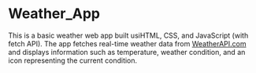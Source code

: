 # Weather_App
This is a basic weather web app built usiHTML, CSS, and  JavaScript (with fetch API). The app fetches real-time weather data from [WeatherAPI.com](https://www.weatherapi.com/) and displays information such as temperature, weather condition, and an icon representing the current condition.
